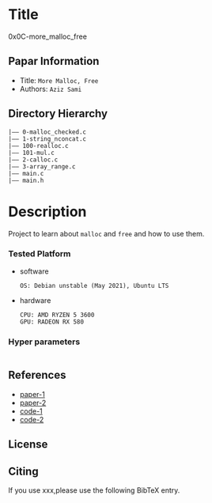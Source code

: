 Title
===
0x0C-more_malloc_free

## Papar Information
- Title:  `More Malloc, Free`
- Authors:  `Aziz Sami`
## Directory Hierarchy
```
|—— 0-malloc_checked.c
|—— 1-string_nconcat.c
|—— 100-realloc.c
|—— 101-mul.c
|—— 2-calloc.c
|—— 3-array_range.c
|—— main.c
|—— main.h
```
# Description
Project to learn about `malloc` and `free` and how to use them.
### Tested Platform
- software
  ```
  OS: Debian unstable (May 2021), Ubuntu LTS
  ```
- hardware
  ```
  CPU: AMD RYZEN 5 3600
  GPU: RADEON RX 580
  ```
### Hyper parameters
```
```
## References
- [paper-1]()
- [paper-2]()
- [code-1](https://github.com)
- [code-2](https://github.com)
  
## License

## Citing
If you use xxx,please use the following BibTeX entry.
```
```
